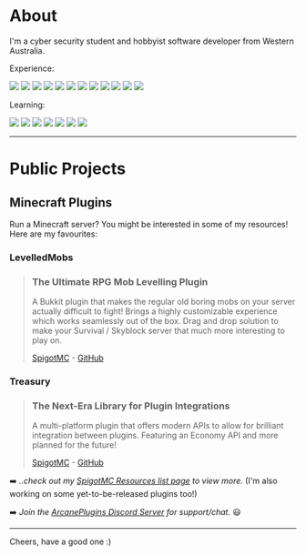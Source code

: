 # About

I'm a cyber security student and hobbyist software developer from Western Australia.

Experience:

![](https://img.shields.io/badge/lang-Java-blue) ![](https://img.shields.io/badge/lang-HTML-blue) ![](https://img.shields.io/badge/lang-CSS-blue) ![](https://img.shields.io/badge/lang-SQL-blue) ![](https://img.shields.io/badge/database-SQLite-yellow) ![](https://img.shields.io/badge/database-MySQL-yellow) ![](https://img.shields.io/badge/engine-Unity3D-yellow) ![](https://img.shields.io/badge/editor-IntelliJ-purple) ![](https://img.shields.io/badge/editor-VSCode-purple) ![](https://img.shields.io/badge/OS-Windows-green) ![](https://img.shields.io/badge/OS-macOS-green) ![](https://img.shields.io/badge/OS-Ubuntu-green)

Learning:

![](https://img.shields.io/badge/lang-C-blue) ![](https://img.shields.io/badge/lang-C++-blue) ![](https://img.shields.io/badge/lang-JavaScript-blue) ![](https://img.shields.io/badge/lang-Python-blue) ![](https://img.shields.io/badge/lang-Rust-blue) ![](https://img.shields.io/badge/runtime-Node.JS-yellow)  ![](https://img.shields.io/badge/editor-PyCharm-purple)

***

# Public Projects

## Minecraft Plugins

Run a Minecraft server? You might be interested in some of my resources! Here are my favourites:

### LevelledMobs
> ### The Ultimate RPG Mob Levelling Plugin
> 
> A Bukkit plugin that makes the regular old boring mobs on your server actually difficult to fight! Brings a highly customizable experience which works seamlessly out of the box. Drag and drop solution to make your Survival / Skyblock server that much more interesting to play on.
>
> [SpigotMC](https://www.spigotmc.org/resources/levelledmobs.74304/) - [GitHub](https://github.com/lokka30/LevelledMobs)

### Treasury
> ### The Next-Era Library for Plugin Integrations
> 
> A multi-platform plugin that offers modern APIs to allow for brilliant integration between plugins. Featuring an Economy API and more planned for the future!
> 
> [SpigotMC](https://www.spigotmc.org/resources/treasury.99531/) - [GitHub](https://github.com/lokka30/Treasury)

➡️ *..check out my [SpigotMC Resources list page](https://www.spigotmc.org/resources/authors/lokka30.828699/) to view more.* (I'm also working on some yet-to-be-released plugins too!)

➡️ *Join the [ArcanePlugins Discord Server](https://www.discord.io/arcaneplugins) for support/chat.* 😃

***

Cheers, have a good one :)
